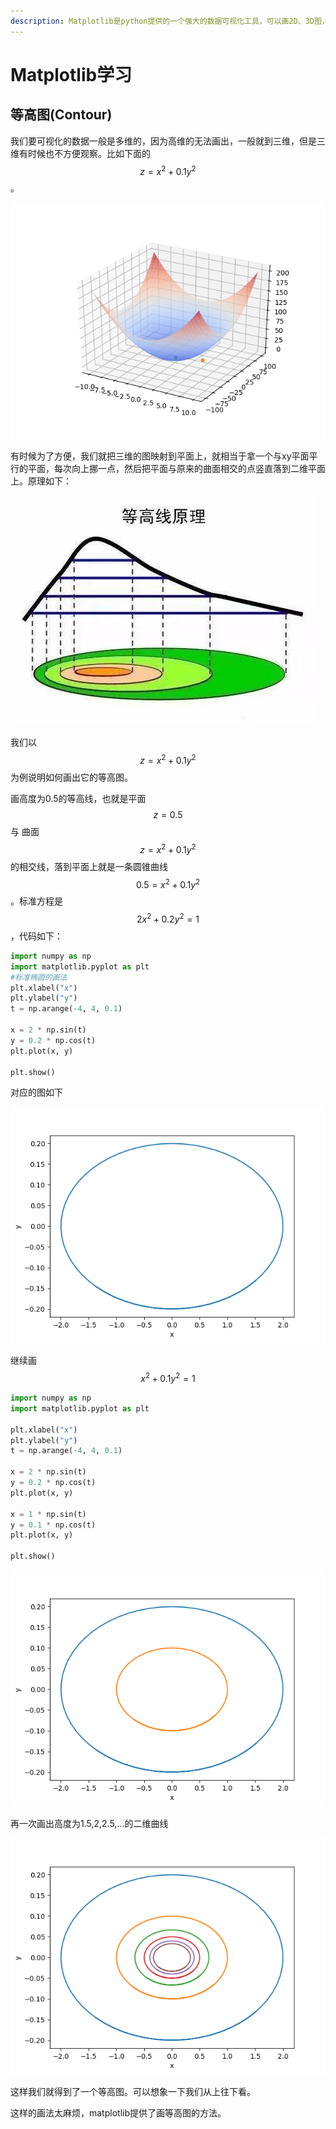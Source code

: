 ```yaml
---
description: Matplotlib是python提供的一个强大的数据可视化工具，可以画2D、3D图，还可以做动画，对于我们做数据分析和可视化非常有帮助。
---
```


# Matplotlib学习





## 等高图\(Contour\)

我们要可视化的数据一般是多维的，因为高维的无法画出，一般就到三维，但是三维有时候也不方便观察。比如下面的 $$z=x^2+0.1y^2$$ 。

![&#x4E09;&#x7EF4;&#x56FE;](.gitbook/assets/contour1.png)

有时候为了方便，我们就把三维的图映射到平面上，就相当于拿一个与xy平面平行的平面，每次向上挪一点，然后把平面与原来的曲面相交的点竖直落到二维平面上。原理如下：

![](.gitbook/assets/contour2.jpeg)

我们以 $$z=x^2+0.1y^2$$ 为例说明如何画出它的等高图。

画高度为0.5的等高线，也就是平面 $$z=0.5$$ 与 曲面$$z=x^2+0.1y^2$$ 的相交线，落到平面上就是一条圆锥曲线 $$0.5=x^2+0.1y^2$$ 。标准方程是 $$2x^2+0.2y^2=1$$ ，代码如下：

```python
import numpy as np
import matplotlib.pyplot as plt
#标准椭圆的画法
plt.xlabel("x")
plt.ylabel("y")
t = np.arange(-4, 4, 0.1)

x = 2 * np.sin(t)
y = 0.2 * np.cos(t)
plt.plot(x, y)

plt.show()

```

对应的图如下

![](.gitbook/assets/contour3.png)

继续画 $$x^2+0.1y^2=1$$ 

```python
import numpy as np
import matplotlib.pyplot as plt

plt.xlabel("x")
plt.ylabel("y")
t = np.arange(-4, 4, 0.1)

x = 2 * np.sin(t)
y = 0.2 * np.cos(t)
plt.plot(x, y)

x = 1 * np.sin(t)
y = 0.1 * np.cos(t)
plt.plot(x, y)

plt.show()

```



![](.gitbook/assets/contour4.png)

再一次画出高度为1.5,2,2.5,...的二维曲线

![](.gitbook/assets/contour5.png)

这样我们就得到了一个等高图。可以想象一下我们从上往下看。

这样的画法太麻烦，matplotlib提供了画等高图的方法。





